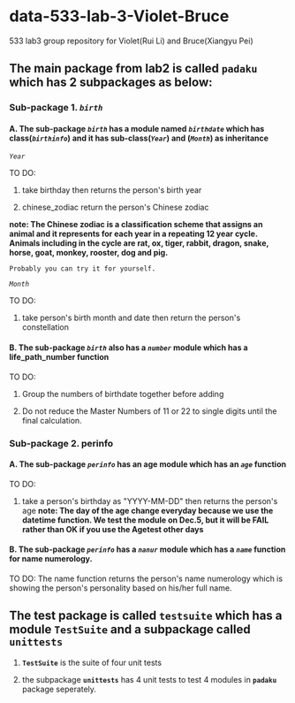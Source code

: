 # data-533-lab-3-Violet-Bruce
533 lab3 group repository for Violet(Rui Li) and Bruce(Xiangyu Pei)

## The main package from lab2 is called **`padaku`** which has 2 subpackages as below:

### Sub-package 1. *`birth`*

#### A. The sub-package *`birth`* has a module named *`birthdate`* which has class(*`birthinfo`*) and it has  sub-class(*`Year`*) and (*`Month`*) as inheritance

*`Year`*

TO DO: 
1. take birthday then returns the person's birth year

2. chinese_zodiac return the person's Chinese zodiac

**note: The Chinese zodiac is a classification scheme that assigns an animal and it represents for each year in a repeating 12 year cycle. Animals including in the cycle are rat, ox, tiger, rabbit, dragon, snake, horse, goat, monkey, rooster, dog and pig.**

`Probably you can try it for yourself.`

*`Month`*

TO DO:
1. take person's birth month and date then return the person's constellation


#### B. The sub-package *`birth`* also has a *`number`* module which has a life_path_number function

TO DO: 
1. Group the numbers of birthdate together before adding

2. Do not reduce the Master Numbers of 11 or 22 to single digits until the final calculation.


### Sub-package 2. perinfo

#### A. The sub-package *`perinfo`* has an age module which has an *`age`* function

TO DO:
1. take a person's birthday as "YYYY-MM-DD" then returns the person's age
**note: The day of the age change everyday because we use the datetime function. We test the module on Dec.5, but it will be FAIL rather than OK if you use the Agetest other days**


#### B. The sub-package *`perinfo`* has a *`nanur`* module which has a *`name`* function for name numerology.

TO DO:
The name function returns the person's name numerology which is showing the person's personality based on his/her full name. 

## The test package is called **`testsuite`** which has a module **`TestSuite`** and a subpackage called **`unittests`**

1. **`TestSuite`** is the suite of four unit tests

2. the subpackage **`unittests`** has 4 unit tests to test 4 modules in **`padaku`** package seperately.
